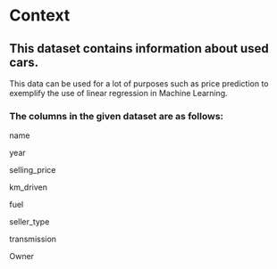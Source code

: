 # Context

## This dataset contains information about used cars.
This data can be used for a lot of purposes such as price prediction to exemplify the use of linear regression in Machine Learning.

### The columns in the given dataset are as follows:

name

year

selling_price

km_driven

fuel

seller_type

transmission

Owner
